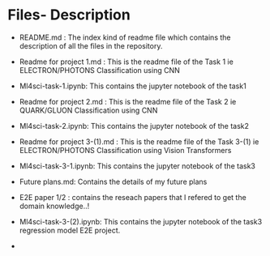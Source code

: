 # Files- Description

* README.md : The index kind of readme file which contains the description of all the files in the repository.

* Readme for project 1.md : This is the readme file of the Task 1 ie ELECTRON/PHOTONS Classification using CNN

* Ml4sci-task-1.ipynb: This contains the jupyter notebook of the task1

* Readme for project 2.md : This is the readme file of the Task 2 ie QUARK/GLUON Classification using CNN

* Ml4sci-task-2.ipynb: This contains the jupyter notebook of the task2

* Readme for project 3-(1).md : This is the readme file of the Task 3-(1) ie ELECTRON/PHOTONS Classification using Vision Transformers

* Ml4sci-task-3-1.ipynb: This contains the jupyter notebook of the task3

* Future plans.md: Contains the details of my future plans 

* E2E paper 1/2 : contains the reseach papers that I refered to get the domain knowledge..!

* Ml4sci-task-3-(2).ipynb: This contains the jupyter notebook of the task3 regression model E2E project.

* 
